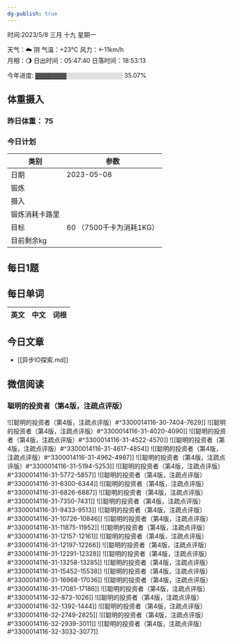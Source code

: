 ```yaml
---
dg-publish: true
---
```



时间:2023/5/8 三月 十九 星期一

天气：☁️   阴 气温：+23°C 风力：←11km/h  
月相：🌖 日出时间：05:47:40 日落时间：18:53:13

今年进度: ▓▓▓▓▓▓▓░░░░░░░░░░░░░ 35.07%

## 体重摄入

### 昨日体重： 75
### 今日计划
| 类别           | 参数                    |
| -------------- | ----------------------- |
| 日期           | 2023-05-08               |
| 锻炼           |               |
| 摄入           |  |
| 锻炼消耗卡路里 | |
| 目标           | 60      （7500千卡为消耗1KG）                |
| 目前剩余kg               |                          |



## 每日1题



## 每日单词

| 英文       | 中文       |词根|
| ---------- | ---------- | ---|


## 今日文章

- [[异步IO探索.md]]


## 微信阅读

<!-- start of weread -->

### 聪明的投资者（第4版，注疏点评版）
![[聪明的投资者（第4版，注疏点评版）#^3300014116-30-7404-7629]]
![[聪明的投资者（第4版，注疏点评版）#^3300014116-31-4020-4090]]
![[聪明的投资者（第4版，注疏点评版）#^3300014116-31-4522-4570]]
![[聪明的投资者（第4版，注疏点评版）#^3300014116-31-4617-4854]]
![[聪明的投资者（第4版，注疏点评版）#^3300014116-31-4962-4987]]
![[聪明的投资者（第4版，注疏点评版）#^3300014116-31-5194-5253]]
![[聪明的投资者（第4版，注疏点评版）#^3300014116-31-5772-5857]]
![[聪明的投资者（第4版，注疏点评版）#^3300014116-31-6300-6344]]
![[聪明的投资者（第4版，注疏点评版）#^3300014116-31-6826-6887]]
![[聪明的投资者（第4版，注疏点评版）#^3300014116-31-7350-7431]]
![[聪明的投资者（第4版，注疏点评版）#^3300014116-31-9433-9513]]
![[聪明的投资者（第4版，注疏点评版）#^3300014116-31-10726-10846]]
![[聪明的投资者（第4版，注疏点评版）#^3300014116-31-11875-11952]]
![[聪明的投资者（第4版，注疏点评版）#^3300014116-31-12157-12161]]
![[聪明的投资者（第4版，注疏点评版）#^3300014116-31-12197-12266]]
![[聪明的投资者（第4版，注疏点评版）#^3300014116-31-12291-12328]]
![[聪明的投资者（第4版，注疏点评版）#^3300014116-31-13258-13285]]
![[聪明的投资者（第4版，注疏点评版）#^3300014116-31-15452-15538]]
![[聪明的投资者（第4版，注疏点评版）#^3300014116-31-16968-17036]]
![[聪明的投资者（第4版，注疏点评版）#^3300014116-31-17081-17186]]
![[聪明的投资者（第4版，注疏点评版）#^3300014116-32-873-1026]]
![[聪明的投资者（第4版，注疏点评版）#^3300014116-32-1392-1444]]
![[聪明的投资者（第4版，注疏点评版）#^3300014116-32-2749-2825]]
![[聪明的投资者（第4版，注疏点评版）#^3300014116-32-2939-3011]]
![[聪明的投资者（第4版，注疏点评版）#^3300014116-32-3032-3077]]

<!-- end of weread -->
